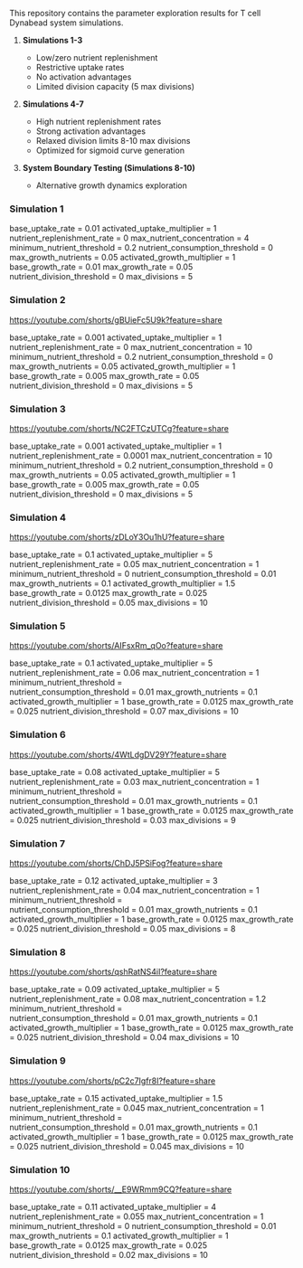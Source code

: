 This repository contains the parameter exploration results for T cell Dynabead system simulations. 
1. **Simulations 1-3**
   - Low/zero nutrient replenishment
   - Restrictive uptake rates
   - No activation advantages
   - Limited division capacity (5 max divisions)

2. **Simulations 4-7**
   - High nutrient replenishment rates
   - Strong activation advantages
   - Relaxed division limits 8-10 max divisions
   - Optimized for sigmoid curve generation

3. **System Boundary Testing (Simulations 8-10)**
   - Alternative growth dynamics exploration
  

### Simulation 1

   base_uptake_rate	=	0.01
   activated_uptake_multiplier 	=	1
   nutrient_replenishment_rate 	=	0
   max_nutrient_concentration 	=	4
   minimum_nutrient_threshold	=	0.2
   nutrient_consumption_threshold 	=	0
   max_growth_nutrients 	=	0.05
   activated_growth_multiplier	=	1
   base_growth_rate 	=	0.01
   max_growth_rate 	=	0.05
   nutrient_division_threshold 	=	0
   max_divisions 	=	5


### Simulation 2
https://youtube.com/shorts/gBUieFc5U9k?feature=share

base_uptake_rate	=	0.001
activated_uptake_multiplier 	=	1
nutrient_replenishment_rate 	=	0
max_nutrient_concentration 	=	10
minimum_nutrient_threshold	=	0.2
nutrient_consumption_threshold 	=	0
max_growth_nutrients 	=	0.05
activated_growth_multiplier	=	1
base_growth_rate 	=	0.005
max_growth_rate 	=	0.05
nutrient_division_threshold 	=	0
max_divisions 	=	5


### Simulation 3
https://youtube.com/shorts/NC2FTCzUTCg?feature=share

base_uptake_rate	=	0.001
activated_uptake_multiplier 	=	1
nutrient_replenishment_rate 	=	0.0001
max_nutrient_concentration 	=	10
minimum_nutrient_threshold	=	0.2
nutrient_consumption_threshold 	=	0
max_growth_nutrients 	=	0.05
activated_growth_multiplier	=	1
base_growth_rate 	=	0.005
max_growth_rate 	=	0.05
nutrient_division_threshold 	=	0
max_divisions 	=	5


### Simulation 4
https://youtube.com/shorts/zDLoY3Ou1hU?feature=share

base_uptake_rate	=	0.1
activated_uptake_multiplier 	=	5
nutrient_replenishment_rate 	=	0.05
max_nutrient_concentration 	=	1
minimum_nutrient_threshold	=	0
nutrient_consumption_threshold 	=	0.01
max_growth_nutrients 	=	0.1
activated_growth_multiplier	=	1.5
base_growth_rate 	=	0.0125
max_growth_rate 	=	0.025
nutrient_division_threshold 	=	0.05
max_divisions 	=	10


### Simulation 5
https://youtube.com/shorts/AIFsxRm_qOo?feature=share

base_uptake_rate	=	0.1
activated_uptake_multiplier 	=	5
nutrient_replenishment_rate 	=	0.06
max_nutrient_concentration 	=	1
minimum_nutrient_threshold	=	
nutrient_consumption_threshold 	=	0.01
max_growth_nutrients 	=	0.1
activated_growth_multiplier	=	1
base_growth_rate 	=	0.0125
max_growth_rate 	=	0.025
nutrient_division_threshold 	=	0.07
max_divisions 	=	10


### Simulation 6
https://youtube.com/shorts/4WtLdgDV29Y?feature=share

base_uptake_rate	=	0.08
activated_uptake_multiplier 	=	5
nutrient_replenishment_rate 	=	0.03
max_nutrient_concentration 	=	1
minimum_nutrient_threshold	=	
nutrient_consumption_threshold 	=	0.01
max_growth_nutrients 	=	0.1
activated_growth_multiplier	=	1
base_growth_rate 	=	0.0125
max_growth_rate 	=	0.025
nutrient_division_threshold 	=	0.03
max_divisions 	=	9


### Simulation 7
https://youtube.com/shorts/ChDJ5PSiFog?feature=share

base_uptake_rate	=	0.12
activated_uptake_multiplier 	=	3
nutrient_replenishment_rate 	=	0.04
max_nutrient_concentration 	=	1
minimum_nutrient_threshold	=	
nutrient_consumption_threshold 	=	0.01
max_growth_nutrients 	=	0.1
activated_growth_multiplier	=	1
base_growth_rate 	=	0.0125
max_growth_rate 	=	0.025
nutrient_division_threshold 	=	0.05
max_divisions 	=	8


### Simulation 8
https://youtube.com/shorts/qshRatNS4iI?feature=share

base_uptake_rate	=	0.09
activated_uptake_multiplier 	=	5
nutrient_replenishment_rate 	=	0.08
max_nutrient_concentration 	=	1.2
minimum_nutrient_threshold	=	
nutrient_consumption_threshold 	=	0.01
max_growth_nutrients 	=	0.1
activated_growth_multiplier	=	1
base_growth_rate 	=	0.0125
max_growth_rate 	=	0.025
nutrient_division_threshold 	=	0.04
max_divisions 	=	10


### Simulation 9
https://youtube.com/shorts/pC2c7Igfr8I?feature=share

base_uptake_rate	=	0.15
activated_uptake_multiplier 	=	1.5
nutrient_replenishment_rate 	=	0.045
max_nutrient_concentration 	=	1
minimum_nutrient_threshold	=	
nutrient_consumption_threshold 	=	0.01
max_growth_nutrients 	=	0.1
activated_growth_multiplier	=	1
base_growth_rate 	=	0.0125
max_growth_rate 	=	0.025
nutrient_division_threshold 	=	0.045
max_divisions 	=	10


### Simulation 10 
https://youtube.com/shorts/__E9WRmm9CQ?feature=share

base_uptake_rate	=	0.11
activated_uptake_multiplier 	=	4
nutrient_replenishment_rate 	=	0.055
max_nutrient_concentration 	=	1
minimum_nutrient_threshold	=	0
nutrient_consumption_threshold 	=	0.01
max_growth_nutrients 	=	0.1
activated_growth_multiplier	=	1
base_growth_rate 	=	0.0125
max_growth_rate 	=	0.025
nutrient_division_threshold 	=	0.02
max_divisions 	=	10




